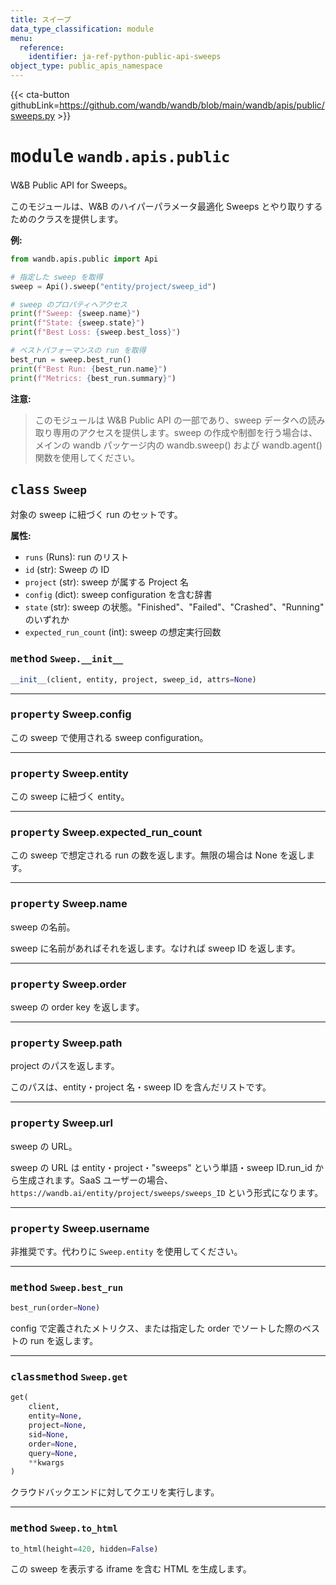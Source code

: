 ```yaml
---
title: スイープ
data_type_classification: module
menu:
  reference:
    identifier: ja-ref-python-public-api-sweeps
object_type: public_apis_namespace
---
```


{{< cta-button githubLink=https://github.com/wandb/wandb/blob/main/wandb/apis/public/sweeps.py >}}




# <kbd>module</kbd> `wandb.apis.public`
W&B Public API for Sweeps。

このモジュールは、W&B のハイパーパラメータ最適化 Sweeps とやり取りするためのクラスを提供します。



**例:**
 ```python
from wandb.apis.public import Api

# 指定した sweep を取得
sweep = Api().sweep("entity/project/sweep_id")

# sweep のプロパティへアクセス
print(f"Sweep: {sweep.name}")
print(f"State: {sweep.state}")
print(f"Best Loss: {sweep.best_loss}")

# ベストパフォーマンスの run を取得
best_run = sweep.best_run()
print(f"Best Run: {best_run.name}")
print(f"Metrics: {best_run.summary}")
```

**注意:**

> このモジュールは W&B Public API の一部であり、sweep データへの読み取り専用のアクセスを提供します。sweep の作成や制御を行う場合は、メインの wandb パッケージ内の wandb.sweep() および wandb.agent() 関数を使用してください。

## <kbd>class</kbd> `Sweep`
対象の sweep に紐づく run のセットです。



**属性:**
 
 - `runs` (Runs):  run のリスト
 - `id` (str):  Sweep の ID
 - `project` (str):  sweep が属する Project 名
 - `config` (dict):  sweep configuration を含む辞書
 - `state` (str):  sweep の状態。"Finished"、"Failed"、"Crashed"、"Running" のいずれか
 - `expected_run_count` (int):  sweep の想定実行回数

### <kbd>method</kbd> `Sweep.__init__`

```python
__init__(client, entity, project, sweep_id, attrs=None)
```






---

### <kbd>property</kbd> Sweep.config

この sweep で使用される sweep configuration。

---

### <kbd>property</kbd> Sweep.entity

この sweep に紐づく entity。

---

### <kbd>property</kbd> Sweep.expected_run_count

この sweep で想定される run の数を返します。無限の場合は None を返します。

---

### <kbd>property</kbd> Sweep.name

sweep の名前。

sweep に名前があればそれを返します。なければ sweep ID を返します。

---

### <kbd>property</kbd> Sweep.order

sweep の order key を返します。

---

### <kbd>property</kbd> Sweep.path

project のパスを返します。

このパスは、entity・project 名・sweep ID を含んだリストです。

---

### <kbd>property</kbd> Sweep.url

sweep の URL。

sweep の URL は entity・project・"sweeps" という単語・sweep ID.run_id から生成されます。SaaS ユーザーの場合、`https://wandb.ai/entity/project/sweeps/sweeps_ID` という形式になります。

---

### <kbd>property</kbd> Sweep.username

非推奨です。代わりに `Sweep.entity` を使用してください。



---

### <kbd>method</kbd> `Sweep.best_run`

```python
best_run(order=None)
```

config で定義されたメトリクス、または指定した order でソートした際のベストの run を返します。

---

### <kbd>classmethod</kbd> `Sweep.get`

```python
get(
    client,
    entity=None,
    project=None,
    sid=None,
    order=None,
    query=None,
    **kwargs
)
```

クラウドバックエンドに対してクエリを実行します。

---


### <kbd>method</kbd> `Sweep.to_html`

```python
to_html(height=420, hidden=False)
```

この sweep を表示する iframe を含む HTML を生成します。

